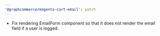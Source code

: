 ```yaml
---
'@graphcommerce/magento-cart-email': patch
---
```


- Fix rendering EmailForm component so that it does not render the email field if a user is logged.
